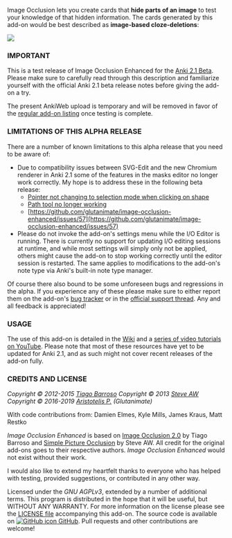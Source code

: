 <!-- BANNER -->

Image Occlusion lets you create cards that **hide parts of an image** to test your knowledge of that hidden information. The cards generated by this add-on would be best described as **image-based cloze-deletions**:

![](https://raw.githubusercontent.com/glutanimate/image-occlusion-enhanced/master/screenshots/ankiweb.png)

### IMPORTANT

This is a test release of Image Occlusion Enhanced for the [Anki 2.1 Beta](https://apps.ankiweb.net/docs/beta.html). Please make sure to carefully read through this description and familiarize yourself with the official Anki 2.1 beta release notes before giving the add-on a try.

The present AnkiWeb upload is temporary and will be removed in favor of the [regular add-on listing](https://ankiweb.net/shared/info/1111933094) once testing is complete.

<!-- CHANGELOG -->

### LIMITATIONS OF THIS ALPHA RELEASE

There are a number of known limitations to this alpha release that you need to be aware of:

- Due to compatibility issues between SVG-Edit and the new Chromium renderer in Anki 2.1 some of the features in the masks editor no longer work correctly. My hope is to address these in the following beta release:
    + [Pointer not changing to selection mode when clicking on shape](https://github.com/glutanimate/image-occlusion-enhanced/issues/54)
    + [Path tool no longer working](https://github.com/glutanimate/image-occlusion-enhanced/issues/56)
    + [https://github.com/glutanimate/image-occlusion-enhanced/issues/57](https://github.com/glutanimate/image-occlusion-enhanced/issues/57)
- Please do not invoke the add-on's settings menu while the I/O Editor is running. There is currently no support for updating I/O editing sessions at runtime, and while most settings will simply only not be applied, others might cause the add-on to stop working correctly until the editor session is restarted. The same applies to modifications to the add-on's note type via Anki's built-in note type manager.

Of course there also bound to be some unforeseen bugs and regressions in the alpha. If you experience any of these please make sure to either report them on the add-on's [bug tracker](https://github.com/glutanimate/image-occlusion-enhanced/issues) or in the [official support thread](https://anki.tenderapp.com/discussions/add-ons/8295-image-occlusion-enhanced-official-thread). Any and all feedback is appreciated!

### USAGE

The use of this add-on is detailed in the [Wiki](https://github.com/Glutanimate/image-occlusion-enhanced/wiki) and a [series of video tutorials on YouTube](https://www.youtube.com/playlist?list=PL3MozITKTz5YFHDGB19ypxcYfJ1ITk_6o). Please note that most of these resources have yet to be updated for Anki 2.1, and as such might not cover recent releases of the add-on fully.

<!-- SUPPORT -->

### CREDITS AND LICENSE

*Copyright © 2012-2015 [Tiago Barroso](https://github.com/tmbb)*
*Copyright © 2013 [Steve AW](https://github.com/steveaw)*
*Copyright © 2016-2019 [Aristotelis P.](https://glutanimate.com/)  (Glutanimate)*

With code contributions from: Damien Elmes, Kyle Mills, James Kraus, Matt Restko

*Image Occlusion Enhanced* is based on [Image Occlusion 2.0](https://github.com/tmbb/image-occlusion-2) by Tiago Barroso and [Simple Picture Occlusion](https://github.com/steveaw/anki_addons) by Steve AW. All credit for the original add-ons goes to their respective authors. *Image Occlusion Enhanced* would not exist without their work.

I would also like to extend my heartfelt thanks to everyone who has helped with testing, provided suggestions, or contributed in any other way.

Licensed under the _GNU AGPLv3_, extended by a number of additional terms. This program is distributed in the hope that it will be useful, but WITHOUT ANY WARRANTY. For more information on the license please see the [LICENSE file](https://github.com/glutanimate/image-occlusion-enhanced/blob/master/LICENSE) accompanying this add-on. The source code is available on [![GitHub icon](https://glutanimate.com/logos/github.svg) GitHub](https://github.com/glutanimate/image-occlusion-enhanced). Pull requests and other contributions are welcome!

<!-- RESOURCES -->

<!-- FUNDING -->

